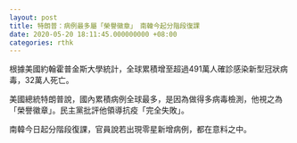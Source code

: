 ```yaml
---
layout: post
title: 特朗普：病例最多屬「榮譽徽章」　南韓今起分階段復課
date: 2020-05-20 18:11:45.000000000 +08:00
categories: rthk
---
```


根據美國約翰霍普金斯大學統計，全球累積增至超過491萬人確診感染新型冠狀病毒，32萬人死亡。

美國總統特朗普說，國內累積病例全球最多，是因為做得多病毒檢測，他視之為「榮譽徽章」。民主黨批評他領導抗疫「完全失敗」。

南韓今日起分階段復課，官員說若出現零星新增病例，都在意料之中。
